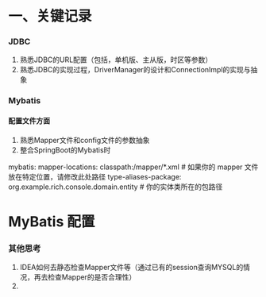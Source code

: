 # 一、关键记录

### JDBC

1. 熟悉JDBC的URL配置（包括，单机版、主从版，时区等参数）
2. 熟悉JDBC的实现过程，DriverManager的设计和ConnectionImpl的实现与抽象

### Mybatis

#### 配置文件方面
1. 熟悉Mapper文件和config文件的参数抽象
2. 整合SpringBoot的Mybatis时

mybatis:
mapper-locations: classpath:/mapper/*.xml # 如果你的 mapper 文件放在特定位置，请修改此处路径
type-aliases-package: org.example.rich.console.domain.entity # 你的实体类所在的包路径

# MyBatis 配置



### 其他思考

1. IDEA如何去静态检查Mapper文件等（通过已有的session查询MYSQL的情况，再去检查Mapper的是否合理性）
2. 

